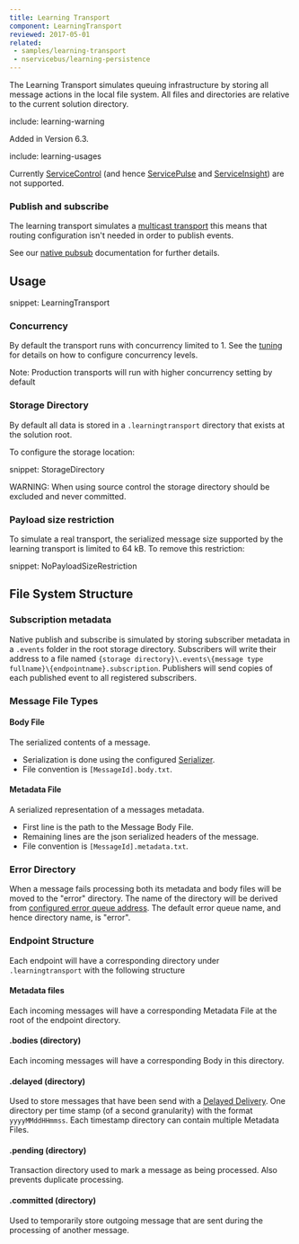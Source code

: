```yaml
---
title: Learning Transport
component: LearningTransport
reviewed: 2017-05-01
related:
 - samples/learning-transport
 - nservicebus/learning-persistence
---
```


The Learning Transport simulates queuing infrastructure by storing all message actions in the local file system. All files and directories are relative to the current solution directory.

include: learning-warning

Added in Version 6.3.

include: learning-usages

Currently [ServiceControl](/servicecontrol/) (and hence [ServicePulse](/servicepulse/) and [ServiceInsight](/serviceinsight/)) are not supported.

### Publish and subscribe

The learning transport simulates a [multicast transport](nservicebus/transports/index.md#types-of-transports-multicast-enabled-transports) this means that routing configuration isn't needed in order to publish events. 

See our [native pubsub](/nservicebus/messaging/publish-subscribe/#mechanics-native) documentation for further details.

## Usage

snippet: LearningTransport

### Concurrency

By default the transport runs with concurrency limited to 1. See the [tuning](/nservicebus/operations/tuning.md) for details on how to configure concurrency levels.

Note: Production transports will run with higher concurrency setting by default

### Storage Directory

By default all data is stored in a `.learningtransport` directory that exists at the solution root.

To configure the storage location:

snippet: StorageDirectory

WARNING: When using source control the storage directory should be excluded and never committed.


### Payload size restriction

To simulate a real transport, the serialized message size supported by the learning transport is limited to 64 kB. To remove this restriction:

snippet: NoPayloadSizeRestriction


## File System Structure

### Subscription metadata

Native publish and subscribe is simulated by storing subscriber metadata in a `.events` folder in the root storage directory. Subscribers will write their address to a file named `{storage directory}\.events\{message type fullname}\{endpointname}.subscription`. Publishers will send copies of each published event to all registered subscribers.

### Message File Types


#### Body File

The serialized contents of a message.

 * Serialization is done using the configured [Serializer](/nservicebus/serialization/).
 * File convention is `[MessageId].body.txt`.


#### Metadata File

A serialized representation of a messages metadata.

 * First line is the path to the Message Body File.
 * Remaining lines are the json serialized headers of the message.
 * File convention is `[MessageId].metadata.txt`.


### Error Directory

When a message fails processing both its metadata and body files will be moved to the "error" directory. The name of the directory will be derived from [configured error queue address](/nservicebus/recoverability/configure-error-handling.md#configure-the-error-queue-address). The default error queue name, and hence directory name, is "error".


### Endpoint Structure

Each endpoint will have a corresponding directory under `.learningtransport` with the following structure


#### Metadata files

Each incoming messages will have a corresponding Metadata File at the root of the endpoint directory.


#### .bodies (directory)

Each incoming messages will have a corresponding Body in this directory.


#### .delayed (directory)

Used to store messages that have been send with a [Delayed Delivery](/nservicebus/messaging/delayed-delivery.md). One directory per time stamp (of a second granularity) with the format `yyyyMMddHHmmss`. Each timestamp directory can contain multiple Metadata Files.


#### .pending (directory)

Transaction directory used to mark a message as being processed. Also prevents duplicate processing.


#### .committed (directory)

Used to temporarily store outgoing message that are sent during the processing of another message.
